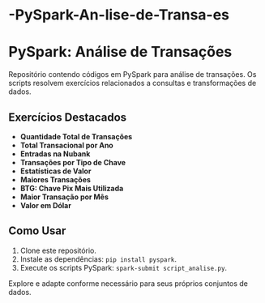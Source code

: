 # -PySpark-An-lise-de-Transa-es

# PySpark: Análise de Transações

Repositório contendo códigos em PySpark para análise de transações. Os scripts resolvem exercícios relacionados a consultas e transformações de dados.

## Exercícios Destacados

- **Quantidade Total de Transações**
- **Total Transacional por Ano**
- **Entradas na Nubank**
- **Transações por Tipo de Chave**
- **Estatísticas de Valor**
- **Maiores Transações**
- **BTG: Chave Pix Mais Utilizada**
- **Maior Transação por Mês**
- **Valor em Dólar**

## Como Usar

1. Clone este repositório.
2. Instale as dependências: `pip install pyspark`.
3. Execute os scripts PySpark: `spark-submit script_analise.py`.

Explore e adapte conforme necessário para seus próprios conjuntos de dados.
